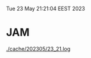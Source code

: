Tue 23 May 21:21:04 EEST 2023
# JAM
<a href='./cache/202305/23_21.log'>./cache/202305/23_21.log</a>
